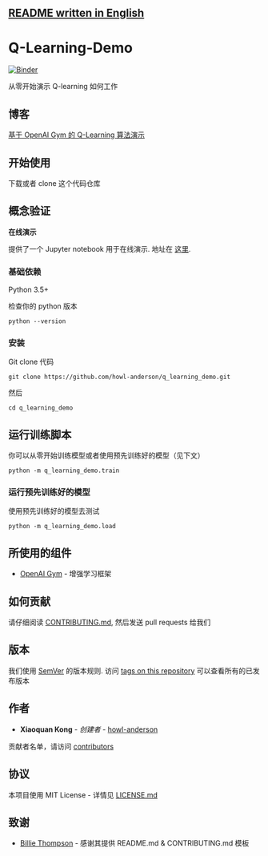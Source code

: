 [README written in English](README.md)
------------------------------

# Q-Learning-Demo

[![Binder](https://mybinder.org/badge.svg)](https://mybinder.org/v2/gh/howl-anderson/q_learning_demo/master?filepath=jupyter_notebooks%2Fproof-of-concept.ipynb)

从零开始演示 Q-learning 如何工作

## 博客

[基于 OpenAI Gym 的 Q-Learning 算法演示](http://blog.xiaoquankong.ai/%E5%9F%BA%E4%BA%8E-OpenAI-Gym-%E7%9A%84-Q-Learning-%E7%AE%97%E6%B3%95%E6%BC%94%E7%A4%BA/)

## 开始使用

下载或者 clone 这个代码仓库

## 概念验证
**在线演示**

提供了一个 Jupyter notebook 用于在线演示. 地址在 [这里](https://mybinder.org/v2/gh/howl-anderson/q_learning_demo/master?filepath=jupyter_notebooks%2Fproof-of-concept.ipynb).

### 基础依赖

Python 3.5+

检查你的 python 版本
```
python --version
```

### 安装

Git clone 代码

```
git clone https://github.com/howl-anderson/q_learning_demo.git
```

然后

```
cd q_learning_demo
```

## 运行训练脚本

你可以从零开始训练模型或者使用预先训练好的模型（见下文）

```
python -m q_learning_demo.train
```

### 运行预先训练好的模型

使用预先训练好的模型去测试

```
python -m q_learning_demo.load
```

## 所使用的组件

* [OpenAI Gym](https://github.com/openai/gym) - 增强学习框架

## 如何贡献

请仔细阅读 [CONTRIBUTING.md](CONTRIBUTING.md), 然后发送 pull requests 给我们

## 版本

我们使用 [SemVer](http://semver.org/) 的版本规则. 访问 [tags on this repository](https://github.com/howl-anderson/q_learning_demo/tags) 可以查看所有的已发布版本

## 作者

* **Xiaoquan Kong** - *创建者* - [howl-anderson](https://github.com/howl-anderson)

贡献者名单，请访问 [contributors](https://github.com/howl-anderson/q_learning_demo/contributors)

## 协议

本项目使用 MIT License - 详情见 [LICENSE.md](LICENSE.md)

## 致谢

* [Billie Thompson](https://github.com/PurpleBooth) - 感谢其提供 README.md & CONTRIBUTING.md 模板
